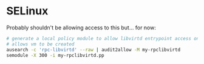 # SELinux

Probably shouldn't be allowing access to this but... for now:

```bash
# generate a local policy module to allow libvirtd entrypoint access on the nbdkit file
# allows vm to be created
ausearch -c 'rpc-libvirtd' --raw | audit2allow -M my-rpclibvirtd
semodule -X 300 -i my-rpclibvirtd.pp
```
